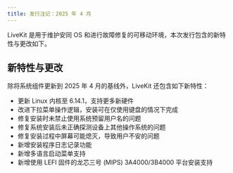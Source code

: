 ```yaml
---
title: 发行注记：2025 年 4 月
---
```


LiveKit 是用于维护安同 OS 和进行故障修复的可移动环境，本次发行包含的新特性与更改如下。

## 新特性与更改

除将系统组件更新到 2025 年 4 月的基线外，LiveKit 还包含如下新特性：

- 更新 Linux 内核至 6.14.1，支持更多新硬件
- 改进下拉菜单操作逻辑，安装可在仅使用键盘的情况下完成
- 修复安装时未禁止使用系统预留用户名的问题
- 修复系统安装后未正确探测设备上其他操作系统的问题
- 修复安装过程中屏幕可能熄灭，导致用户不安的问题
- 新增安装程序日志记录功能
- 新增多语言启动菜单支持
- 新增使用 LEFI 固件的龙芯三号 (MIPS) 3A4000/3B4000 平台安装支持
